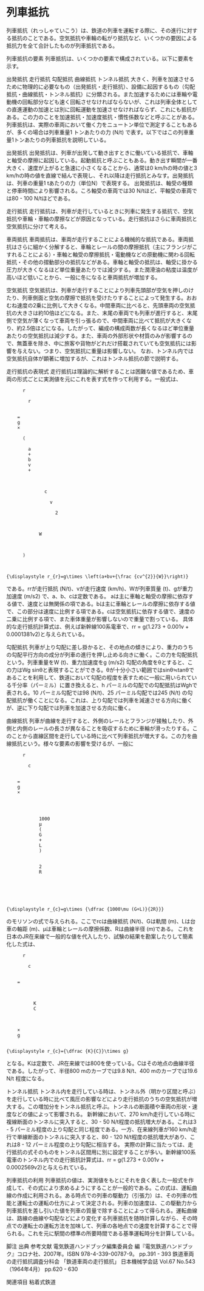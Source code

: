 # 列車抵抗

列車抵抗（れっしゃていこう）は、鉄道の列車を運転する際に、その進行に対する抵抗のことである。空気抵抗や車輪の転がり抵抗など、いくつかの要因による抵抗力を全て合計したものが列車抵抗である。

列車抵抗の要素
列車抵抗は、いくつかの要素で構成されている。以下に要素を示す。

出発抵抗
走行抵抗
勾配抵抗
曲線抵抗
トンネル抵抗
大きく、列車を加速させるために物理的に必要なもの（出発抵抗・走行抵抗）、設備に起因するもの（勾配抵抗・曲線抵抗・トンネル抵抗）に分類される。また加速するためには車輪や電動機の回転部分なども速く回転させなければならないが、これは列車全体としての直進運動の加速とは別に回転運動を加速させなければならず、これにも抵抗がある。この力のことを加速抵抗・加速度抵抗・慣性係数などと呼ぶことがある。
列車抵抗は、実際の車両において働く力をニュートン単位で測定することもあるが、多くの場合は列車重量1 トンあたりの力 (N/t) で表す。以下ではこの列車重量1トンあたりの列車抵抗を説明している。

出発抵抗
出発抵抗は、列車が出発して動き出すときに働いている抵抗で、車軸と軸受の摩擦に起因している。起動抵抗と呼ぶこともある。動き出す瞬間が一番大きく、速度が上がると急速に小さくなることから、通常は0 km/hの時の値と3 km/hの時の値を直線で結んで表現し、それ以降は走行抵抗とみなす。出発抵抗は、列車の重量1 tあたりの力（単位N）で表現する。
出発抵抗は、軸受の種類と停車時間により影響される。ころ軸受の車両では30 N/tほど、平軸受の車両では80 - 100 N/tほどである。

走行抵抗
走行抵抗は、列車が走行しているときに列車に発生する抵抗で、空気抵抗や車輪・車軸の摩擦などが原因となっている。走行抵抗はさらに車両抵抗と空気抵抗に分けて考える。

車両抵抗
車両抵抗は、車両が走行することによる機械的な抵抗である。車両抵抗はさらに細かく分解すると、車輪とレールの間の摩擦抵抗（主にフランジがこすれることによる）・車軸と軸受の摩擦抵抗・電動機などの原動機に関わる回転抵抗・その他の摺動部分の抵抗などがある。車軸と軸受の抵抗は、軸受に掛かる圧力が大きくなるほど単位重量あたりでは減少する。また潤滑油の粘度は温度が高いほど低いことから、一般に冬になると車両抵抗が増加する。

空気抵抗
空気抵抗は、列車が走行することにより列車先頭部が空気を押しのけたり、列車側面と空気の摩擦で抵抗を受けたりすることによって発生する。おおむね速度の2乗に比例して大きくなる。中間車両に比べると、先頭車両の空気抵抗の大きさは約10倍ほどになる。また、末尾の車両でも列車が進行すると、末尾側で空気が薄くなって車両を引っ張るので、中間車両に比べて抵抗が大きくなり、約2.5倍ほどになる。したがって、編成の構成両数が長くなるほど単位重量あたりの空気抵抗は減少する。また、車両の外部形状や材質のみが影響するので、無蓋車を除き、中に旅客や貨物がどれだけ搭載されていても空気抵抗には影響を与えない。つまり、空気抵抗に重量は影響しない。
なお、トンネル内では空気抵抗自体が顕著に増加するが、これはトンネル抵抗の節で説明する。

走行抵抗の表現式
走行抵抗は理論的に解析することは困難な値であるため、車両の形式ごとに実測値を元にこれを表す式を作って利用する。一般式は、
  
    
      
        
          r
          
            r
          
        
        =
        g
        ×
        
          (
          
            a
            +
            b
            v
            +
            
              
                
                  c
                  
                    v
                    
                      2
                    
                  
                
                W
              
            
          
          )
        
      
    
    {\displaystyle r_{r}=g\times \left(a+bv+{\frac {cv^{2}}{W}}\right)}
  
である。rrが走行抵抗 (N/t)、vが走行速度 (km/h)、Wが列車質量 (t)、gが重力加速度 (m/s2) で、a、b、cは定数である。
aは主に車軸と軸受の摩擦に依存する値で、速度とは無関係の項である。bは主に車輪とレールの摩擦に依存する値で、この部分は速度に比例する項である。cは空気抵抗に依存する値で、速度の二乗に比例する項で、また車体重量が影響しないので重量で割っている。
具体的な走行抵抗計算式は、例えば新幹線100系電車で、rr = g(1.273 + 0.001v + 0.0001381v2)と与えられている。

勾配抵抗
列車が上り勾配に差し掛かると、その地点の傾きにより、重力のうちの勾配平行方向の成分が列車の進行を押し止める向きに働く。この力を勾配抵抗という。列車重量をW (t)、重力加速度をg (m/s2) 勾配の角度をθとすると、この力はWg sinθと表現することができる。θが十分小さい範囲ではsinθ≒tanθであることを利用して、鉄道において勾配の程度を表すために一般に用いられている千分率（パーミル）に置き換えると、h パーミルの勾配での勾配抵抗はWghで表される。10 パーミル勾配では98 (N/t)、25 パーミル勾配では245 (N/t) の勾配抵抗が働くことになる。これは、上り勾配では列車を減速させる方向に働くが、逆に下り勾配では列車を加速させる方向に働く。

曲線抵抗
列車が曲線を走行すると、外側のレールとフランジが接触したり、外側と内側のレールの長さが異なることを吸収するために車輪が滑ったりする。このことから直線区間を走行している時に比べて列車抵抗が増大する。この力を曲線抵抗という。様々な要素の影響を受けるが、一般に
  
    
      
        
          r
          
            c
          
        
        =
        g
        ×
        
          
            
              
                1000
                μ
                (
                G
                +
                L
                )
              
              
                2
                R
              
            
          
        
      
    
    {\displaystyle r_{c}=g\times {\dfrac {1000\mu (G+L)}{2R}}}
  
のモリソンの式で与えられる。ここでrcは曲線抵抗 (N/t)、Gは軌間 (m)、Lは台車の軸距 (m)、μは車輪とレールの摩擦係数、Rは曲線半径 (m)である。
これを日本のJR在来線で一般的な値を代入したり、試験の結果を勘案したりして簡素化した式は、
  
    
      
        
          r
          
            c
          
        
        =
        
          
            
              K
              C
            
          
        
        ×
        g
      
    
    {\displaystyle r_{c}={\dfrac {K}{C}}\times g}
  
となる。Kは定数で、JR在来線では800を使っている。Cはその地点の曲線半径である。したがって、半径800 mのカーブでは9.8 N/t、400 mのカーブでは19.6 N/t 程度になる。

トンネル抵抗
トンネル内を走行している時は、トンネル外（明かり区間と呼ぶ）を走行している時に比べて風圧の影響などにより走行抵抗のうちの空気抵抗が増大する。この増加分をトンネル抵抗と呼ぶ。トンネルの断面積や車両の形状・速度などの値によって影響される。
新幹線において、270 km/h走行している時に複線断面のトンネルに突入すると、30 - 50 N/t程度の抵抗増大がある。これは3 - 5 パーミル程度の上り勾配と同じ程度である。一方、在来線列車が160 km/h走行で単線断面のトンネルに突入すると、80 - 120 N/t程度の抵抗増大があり、これは8 - 12 パーミル程度の上り勾配に相当する。
実際の計算に当たっては、走行抵抗の式そのものをトンネル区間用に別に設定することが多い。新幹線100系電車のトンネル内での走行抵抗計算式は、rr = g(1.273 + 0.001v + 0.0002569v2)と与えられている。

列車抵抗の利用
列車抵抗の値は、実測値をもとにそれを良く表した一般式を作成して、その式により求めるようにすることが一般的である。この式は、運転曲線の作成に利用される。ある時点での列車の駆動力（引張力）は、その列車の性能と運転士の運転の仕方によって決定される。列車の加速度は、この駆動力から列車抵抗を差し引いた値を列車の質量で除することによって得られる。運転曲線は、路線の曲線や勾配などにより変化する列車抵抗を随時計算しながら、その時点での運転士の運転方法を加味して、列車の各地点での速度を計算することで得られる。これを元に駅間の標準の所要時間である基準運転時分を計算している。

脚注
出典
参考文献
電気鉄道ハンドブック編集委員会 編『電気鉄道ハンドブック』コロナ社、2007年。ISBN 978-4-339-00787-9。  pp.391 - 393
鉄道車両の走行抵抗調査分科会 「鉄道車両の走行抵抗」 日本機械学会誌 Vol.67 No.543（1964年4月） pp.620 - 630

関連項目
粘着式鉄道